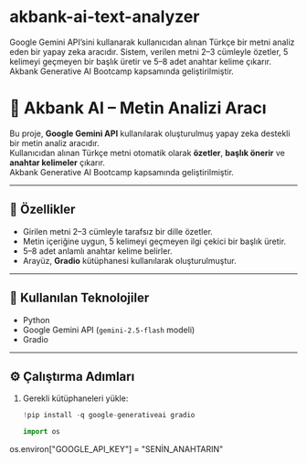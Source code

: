 # akbank-ai-text-analyzer
Google Gemini API’sini kullanarak kullanıcıdan alınan Türkçe bir metni analiz eden bir yapay zeka aracıdır. Sistem, verilen metni 2–3 cümleyle özetler, 5 kelimeyi geçmeyen bir başlık üretir ve 5–8 adet anahtar kelime çıkarır. Akbank Generative AI Bootcamp kapsamında geliştirilmiştir.
# 🤖 Akbank AI – Metin Analizi Aracı

Bu proje, **Google Gemini API** kullanılarak oluşturulmuş yapay zeka destekli bir metin analiz aracıdır.  
Kullanıcıdan alınan Türkçe metni otomatik olarak **özetler**, **başlık önerir** ve **anahtar kelimeler** çıkarır.  
Akbank Generative AI Bootcamp kapsamında geliştirilmiştir.

---

## 🚀 Özellikler
- Girilen metni 2–3 cümleyle tarafsız bir dille özetler.  
- Metin içeriğine uygun, 5 kelimeyi geçmeyen ilgi çekici bir başlık üretir.  
- 5–8 adet anlamlı anahtar kelime belirler.  
- Arayüz, **Gradio** kütüphanesi kullanılarak oluşturulmuştur.  

---

## 🧠 Kullanılan Teknolojiler
- Python  
- Google Gemini API (`gemini-2.5-flash` modeli)  
- Gradio  

---

## ⚙️ Çalıştırma Adımları
1. Gerekli kütüphaneleri yükle:
   ```python
   !pip install -q google-generativeai gradio

   import os
os.environ["GOOGLE_API_KEY"] = "SENİN_ANAHTARIN"

